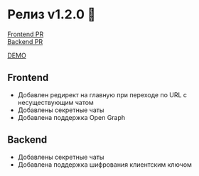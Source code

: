 # Релиз v1.2.0 🎉

[Frontend PR](https://github.com/slamach/bridge-web/pull/7)  
[Backend PR](https://github.com/slamach/bridge-web/pull/6)

[DEMO](https://bridge.dmitrysviridov.com)

## Frontend

- Добавлен редирект на главную при переходе по URL с несуществующим чатом
- Добавлены секретные чаты
- Добавлена поддержка Open Graph

## Backend

- Добавлены секретные чаты
- Добавлена поддержка шифрования клиентским ключом
